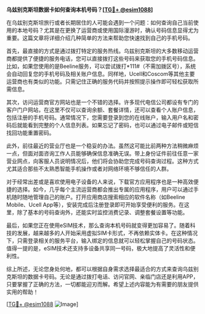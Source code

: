 **乌兹别克斯坦数据卡如何查询本机号码？[[TG💪+ @esim1088](https://t.me/s/esim1088)]**

在乌兹别克斯坦旅行或者长期居住的人可能会遇到一个问题：如何查询自己当前使用的本地号码？尤其是在更换了运营商或使用国际漫游时，确认号码信息显得尤为重要。这篇文章将详细介绍几种简单的方法来帮助您快速找到自己的手机号码。

首先，最直接的方式是通过拨打特定的服务热线。乌兹别克斯坦的大多数移动运营商都提供了便捷的服务电话，您可以直接拨打这些号码来获取您的手机号码信息。比如，如果您使用的是Beeline服务，可以尝试拨打*111#（不需加拨区号），系统会自动回复您的手机号码及相关账户信息。同样地，Ucell和Coscom等其他主要运营商也有类似的功能。只需记住正确的服务代码并按照提示操作即可轻松获取所需信息。

其次，访问运营商官方网站也是一个不错的选择。许多现代电信公司都设有专门的客户门户网站，在这里不仅可以查询余额、套餐详情，还可以查看个人账户信息，包括注册的手机号码。通常情况下，您需要登录到您的在线账户，输入用户名和密码后就能看到完整的个人信息列表。如果忘记了密码，也可以通过电子邮件或短信找回功能重置密码。

此外，前往最近的营业厅也是一个稳妥的办法。虽然这可能比前两种方法稍微麻烦一点，但面对面咨询工作人员能够确保信息准确无误。带上身份证件前往任意一家营业网点，向客服人员说明情况后，他们将会协助您完成号码查询过程。这种方式尤其适合那些不太熟悉智能手机操作或者对网络环境不够信任的人群。

对于经常出差或是喜欢使用电子设备的人来说，下载官方应用程序也是一种高效便捷的选择。如今，几乎每个主流运营商都会推出专属的应用程序，用户可以通过手机随时随地管理自己的账户。打开应用商店搜索相应的软件名称（如Beeline Mobile、Ucell App等），安装完成后注册登录即可开始享受便利的服务。在这里，除了基本的号码查询外，还能实时监控消费记录、调整套餐设置等功能。

最后，如果您正在使用eSIM技术，那么查询本机号码就变得更加容易了。随着科技的发展，越来越多的人开始采用虚拟SIM卡形式，不再依赖实体卡。在这种情况下，只需登录相关的服务平台，输入绑定的信息就可以轻松掌握自己的号码状态。值得一提的是，eSIM技术还支持多设备共享同一号码，极大地提高了灵活性和便利性。

综上所述，无论您身处何地，都可以根据自身需求选择最适合的方式来查询乌兹别克斯坦的数据卡号码。无论是通过拨打电话、访问官网、亲临门店还是利用APP，只要掌握了正确的方法，一切都能迎刃而解。希望上述内容能为有需要的朋友提供实用的帮助！

[[TG💪+ @esim1088](https://t.me/s/esim1088) ![Image](https://i.postimg.cc/4NQfJmqS/Snipaste-2025-05-13-00-14-12.png)]